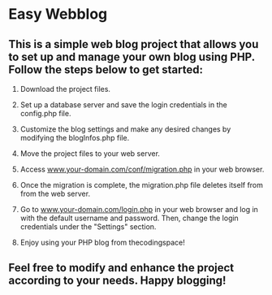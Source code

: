 # Easy Webblog 

 ## This is a simple web blog project that allows you to set up and manage your own blog using PHP. Follow the steps below to get started:

1. Download the project files.

2. Set up a database server and save the login credentials in the config.php file.

3. Customize the blog settings and make any desired changes by modifying the blogInfos.php file.

4. Move the project files to your web server.

5. Access www.your-domain.com/conf/migration.php in your web browser.

6. Once the migration is complete, the migration.php file deletes itself from from the web server.

7. Go to www.your-domain.com/login.php in your web browser and log in with the default username and password. Then, change the login credentials under the "Settings" section.

8. Enjoy using your PHP blog from thecodingspace!

## Feel free to modify and enhance the project according to your needs. Happy blogging!
